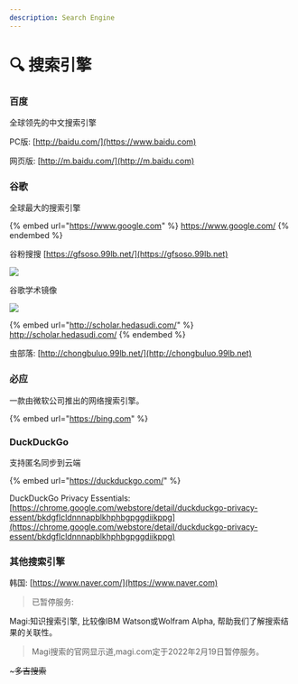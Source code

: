 ```yaml
---
description: Search Engine
---
```


# 🔍 搜索引擎

### &#x20;百度

全球领先的中文搜索引擎

PC版: [http://baidu.com/](https://www.baidu.com)

网页版: [http://m.baidu.com/](http://m.baidu.com)

### 谷歌

全球最大的搜索引擎

{% embed url="https://www.google.com" %}
https://www.google.com/
{% endembed %}

谷粉搜搜 [https://gfsoso.99lb.net/](https://gfsoso.99lb.net)

![](https://i.loli.net/2021/08/13/mEA5CqbDikcLX7y.png)

谷歌学术镜像



![](https://i.loli.net/2021/08/13/5PsoetjdhVBklmR.png)

{% embed url="http://scholar.hedasudi.com/" %}
http://scholar.hedasudi.com/
{% endembed %}

虫部落: [http://chongbuluo.99lb.net/](http://chongbuluo.99lb.net)

### 必应

一款由微软公司推出的网络搜索引擎。

{% embed url="https://bing.com" %}

### DuckDuckGo

支持匿名同步到云端

{% embed url="https://duckduckgo.com/" %}

DuckDuckGo Privacy Essentials: [https://chrome.google.com/webstore/detail/duckduckgo-privacy-essent/bkdgflcldnnnapblkhphbgpggdiikppg](https://chrome.google.com/webstore/detail/duckduckgo-privacy-essent/bkdgflcldnnnapblkhphbgpggdiikppg)

### 其他搜索引擎

韩国: [https://www.naver.com/](https://www.naver.com)

> 已暂停服务:&#x20;

Magi:知识搜索引擎, 比较像IBM Watson或Wolfram Alpha, 帮助我们了解搜索结果的关联性。

> Magi搜索的官网显示道,magi.com定于2022年2月19日暂停服务。

&#x20;\~~~多吉搜索~~

~~~~
